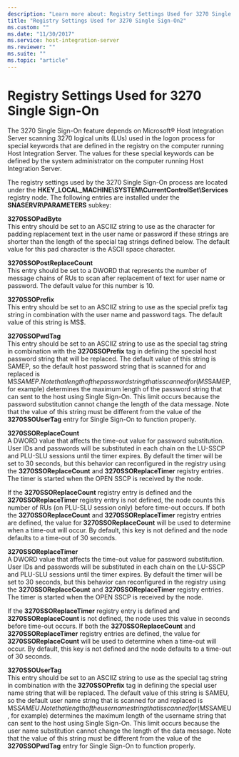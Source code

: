 ```yaml
---
description: "Learn more about: Registry Settings Used for 3270 Single Sign-On"
title: "Registry Settings Used for 3270 Single Sign-On2"
ms.custom: ""
ms.date: "11/30/2017"
ms.service: host-integration-server
ms.reviewer: ""
ms.suite: ""
ms.topic: "article"
---
```

# Registry Settings Used for 3270 Single Sign-On
The 3270 Single Sign-On feature depends on Microsoft® Host Integration Server scanning 3270 logical units (LUs) used in the logon process for special keywords that are defined in the registry on the computer running Host Integration Server. The values for these special keywords can be defined by the system administrator on the computer running Host Integration Server.  
  
 The registry settings used by the 3270 Single Sign-On process are located under the **HKEY_LOCAL_MACHINE\SYSTEM\CurrentControlSet\Services** registry node. The following entries are installed under the **SNASERVR\PARAMETERS** subkey:  
  
 **3270SSOPadByte**  
 This entry should be set to an ASCIIZ string to use as the character for padding replacement text in the user name or password if these strings are shorter than the length of the special tag strings defined below. The default value for this pad character is the ASCII space character.  
  
 **3270SSOPostReplaceCount**  
 This entry should be set to a DWORD that represents the number of message chains of RUs to scan after replacement of text for user name or password. The default value for this number is 10.  
  
 **3270SSOPrefix**  
 This entry should be set to an ASCIIZ string to use as the special prefix tag string in combination with the user name and password tags. The default value of this string is MS$.  
  
 **3270SSOPwdTag**  
 This entry should be set to an ASCIIZ string to use as the special tag string in combination with the **3270SSOPrefix** tag in defining the special host password string that will be replaced. The default value of this string is SAMEP, so the default host password string that is scanned for and replaced is MS$SAMEP. Note that length of the password string that is scanned for (MS$SAMEP, for example) determines the maximum length of the password string that can sent to the host using Single Sign-On. This limit occurs because the password substitution cannot change the length of the data message. Note that the value of this string must be different from the value of the **3270SSOUserTag** entry for Single Sign-On to function properly.  
  
 **3270SSOReplaceCount**  
 A DWORD value that affects the time-out value for password substitution. User IDs and passwords will be substituted in each chain on the LU-SSCP and PLU-SLU sessions until the timer expires. By default the timer will be set to 30 seconds, but this behavior can reconfigured in the registry using the **3270SSOReplaceCount** and **3270SSOReplaceTimer** registry entries. The timer is started when the OPEN SSCP is received by the node.  
  
 If the **3270SSOReplaceCount** registry entry is defined and the **3270SSOReplaceTimer** registry entry is not defined, the node counts this number of RUs (on PLU-SLU session only) before time-out occurs. If both the **3270SSOReplaceCount** and **3270SSOReplaceTimer** registry entries are defined, the value for **3270SSOReplaceCount** will be used to determine when a time-out will occur. By default, this key is not defined and the node defaults to a time-out of 30 seconds.  
  
 **3270SSOReplaceTimer**  
 A DWORD value that affects the time-out value for password substitution. User IDs and passwords will be substituted in each chain on the LU-SSCP and PLU-SLU sessions until the timer expires. By default the timer will be set to 30 seconds, but this behavior can reconfigured in the registry using the **3270SSOReplaceCount** and **3270SSOReplaceTimer** registry entries. The timer is started when the OPEN SSCP is received by the node.  
  
 If the **3270SSOReplaceTimer** registry entry is defined and **3270SSOReplaceCount** is not defined, the node uses this value in seconds before time-out occurs. If both the **3270SSOReplaceCount** and **3270SSOReplaceTimer** registry entries are defined, the value for **3270SSOReplaceCount** will be used to determine when a time-out will occur. By default, this key is not defined and the node defaults to a time-out of 30 seconds.  
  
 **3270SSOUserTag**  
 This entry should be set to an ASCIIZ string to use as the special tag string in combination with the **3270SSOPrefix** tag in defining the special user name string that will be replaced. The default value of this string is SAMEU, so the default user name string that is scanned for and replaced is MS$SAMEU. Note that length of the user name string that is scanned for (MS$SAMEU, for example) determines the maximum length of the username string that can sent to the host using Single Sign-On. This limit occurs because the user name substitution cannot change the length of the data message. Note that the value of this string must be different from the value of the **3270SSOPwdTag** entry for Single Sign-On to function properly.
